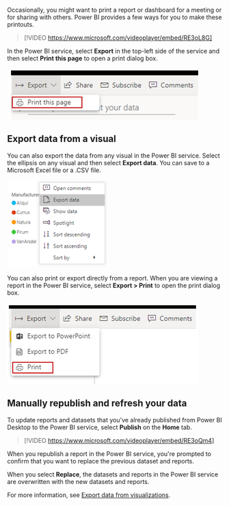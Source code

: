 Occasionally, you might want to print a report or dashboard for a meeting or for sharing with others. Power BI provides a few ways for you to make these printouts.

> [!VIDEO https://www.microsoft.com/videoplayer/embed/RE3oL8G]



In the Power BI service, select **Export** in the top-left side of the service and then select **Print this page** to open a print dialog box. 

![Screenshot of the "Print this page option.](../media/03-power-bi-desktop-print.png)

## Export data from a visual
You can also export the data from any visual in the Power BI service. Select the ellipsis on any visual and then select **Export data**. You can save to a Microsoft Excel file or a .CSV file.

![Screenbshot of the "Export data" option](../media/03-power-bi-desktop-export-data.png)

You can also print or export directly from a report. When you are viewing a report in the Power BI service, select **Export > Print** to open the print dialog box.

![Screenshot of the "Export", "Print" option.](../media/03-power-bi-desktop-print-report.png)

## Manually republish and refresh your data

To update reports and datasets that you've already published from Power BI Desktop to the Power BI service, select **Publish** on the **Home** tab.

> [!VIDEO https://www.microsoft.com/videoplayer/embed/RE3oQm4]

When you republish a report in the Power BI service, you're prompted to confirm that you want to replace the previous dataset and reports.

When you select **Replace**, the datasets and reports in the Power BI service are overwritten with the new datasets and reports.

For more information, see [Export data from visualizations](https://docs.microsoft.com/power-bi/visuals/power-bi-visualization-export-data).